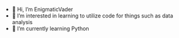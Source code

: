 - 👋 Hi, I’m EnigmaticVader
- 👀 I’m interested in learning to utilize code for things such as data analysis 
- 🌱 I’m currently learning Python 


<!---
EnigmaticVader/EnigmaticVader is a ✨ special ✨ repository because its `README.md` (this file) appears on your GitHub profile.
You can click the Preview link to take a look at your changes.
--->
